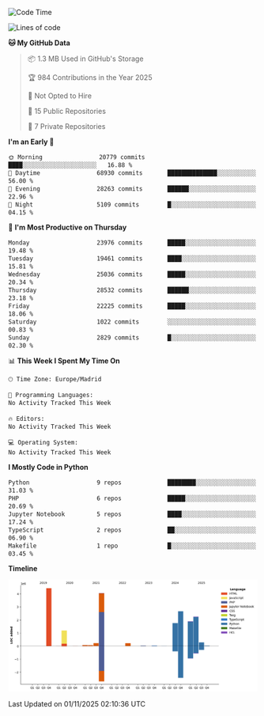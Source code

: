 <!--START_SECTION:waka-->
![Code Time](http://img.shields.io/badge/Code%20Time-839%20hrs%2038%20mins-blue)

![Lines of code](https://img.shields.io/badge/From%20Hello%20World%20I%27ve%20Written-19.2%20million%20lines%20of%20code-blue)

**🐱 My GitHub Data** 

> 📦 1.3 MB Used in GitHub's Storage 
 > 
> 🏆 984 Contributions in the Year 2025
 > 
> 🚫 Not Opted to Hire
 > 
> 📜 15 Public Repositories 
 > 
> 🔑 7 Private Repositories 
 > 
**I'm an Early 🐤** 

```text
🌞 Morning                20779 commits       ████░░░░░░░░░░░░░░░░░░░░░   16.88 % 
🌆 Daytime                68930 commits       ██████████████░░░░░░░░░░░   56.00 % 
🌃 Evening                28263 commits       ██████░░░░░░░░░░░░░░░░░░░   22.96 % 
🌙 Night                  5109 commits        █░░░░░░░░░░░░░░░░░░░░░░░░   04.15 % 
```
📅 **I'm Most Productive on Thursday** 

```text
Monday                   23976 commits       █████░░░░░░░░░░░░░░░░░░░░   19.48 % 
Tuesday                  19461 commits       ████░░░░░░░░░░░░░░░░░░░░░   15.81 % 
Wednesday                25036 commits       █████░░░░░░░░░░░░░░░░░░░░   20.34 % 
Thursday                 28532 commits       ██████░░░░░░░░░░░░░░░░░░░   23.18 % 
Friday                   22225 commits       █████░░░░░░░░░░░░░░░░░░░░   18.06 % 
Saturday                 1022 commits        ░░░░░░░░░░░░░░░░░░░░░░░░░   00.83 % 
Sunday                   2829 commits        █░░░░░░░░░░░░░░░░░░░░░░░░   02.30 % 
```


📊 **This Week I Spent My Time On** 

```text
🕑︎ Time Zone: Europe/Madrid

💬 Programming Languages: 
No Activity Tracked This Week

🔥 Editors: 
No Activity Tracked This Week

💻 Operating System: 
No Activity Tracked This Week
```

**I Mostly Code in Python** 

```text
Python                   9 repos             ████████░░░░░░░░░░░░░░░░░   31.03 % 
PHP                      6 repos             █████░░░░░░░░░░░░░░░░░░░░   20.69 % 
Jupyter Notebook         5 repos             ████░░░░░░░░░░░░░░░░░░░░░   17.24 % 
TypeScript               2 repos             ██░░░░░░░░░░░░░░░░░░░░░░░   06.90 % 
Makefile                 1 repo              █░░░░░░░░░░░░░░░░░░░░░░░░   03.45 % 
```



**Timeline**

![Lines of Code chart](https://raw.githubusercontent.com/danisoronellas/danisoronellas/main/assets/bar_graph.png)


 Last Updated on 01/11/2025 02:10:36 UTC
<!--END_SECTION:waka-->
